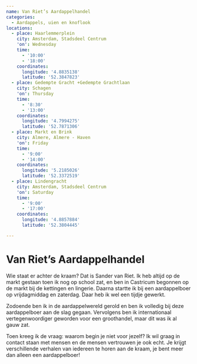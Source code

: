 ```yaml
---
name: Van Riet’s Aardappelhandel
categories:
  - Aardappels, uien en knoflook
locations:
  - place: Haarlemmerplein
    city: Amsterdam, Stadsdeel Centrum
    'on': Wednesday
    time:
      - '10:00'
      - '18:00'
    coordinates:
      longitude: '4.8835138'
      latitude: '52.3847823'
  - place: Gedempte Gracht +Gedempte Grachtlaan
    city: Schagen
    'on': Thursday
    time:
      - '8:30'
      - '13:00'
    coordinates:
      longitude: '4.7994275'
      latitude: '52.7871306'
  - place: Markt en Brink
    city: Almere, Almere - Haven
    'on': Friday
    time:
      - '9:00'
      - '14:00'
    coordinates:
      longitude: '5.2185026'
      latitude: '52.3372519'
  - place: Lindengracht
    city: Amsterdam, Stadsdeel Centrum
    'on': Saturday
    time:
      - '9:00'
      - '17:00'
    coordinates:
      longitude: '4.8857884'
      latitude: '52.3804445'

---
```


# Van Riet’s Aardappelhandel

Wie staat er achter de kraam? Dat is Sander van Riet. Ik heb altijd op de markt gestaan toen ik nog op school zat, en ben in Castricum begonnen op de markt bij de kettingen en lingerie. Daarna startte ik bij een aardappelboer op vrijdagmiddag en zaterdag. Daar heb ik wel een tijdje gewerkt.

Zodoende ben ik in de aardappelwereld gerold en ben ik volledig bij deze aardappelboer aan de slag gegaan. Vervolgens ben ik internationaal vertegenwoordiger geworden voor een groothandel, maar dit was ik al gauw zat.

Toen kreeg ik de vraag: waarom begin je niet voor jezelf? Ik wil graag in contact staan met mensen en de mensen vertrouwen je ook echt. Je krijgt verschillende verhalen van iedereen te horen aan de kraam, je bent meer dan alleen een aardappelboer!

 

 